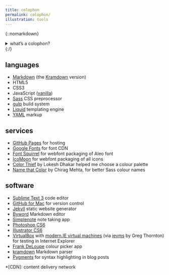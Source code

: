 ```yaml
---
title: colophon
permalink: colophon/
illustration: tools
---
```


{::nomarkdown}
<details>
<summary>what’s a colophon?</summary>
<figure class="quote">
<blockquote>
<p>a <strong>colophon</strong> is a description of the tools, systems and resources used to create the Web site and keep it operational.</p>
</blockquote>
<figcaption><a href="http://www.webopedia.com/TERM/C/colophon.html" title="full definition"><i>Webopedia Computer Dictionary</i></a></figcaption>
</figure>
</details>
{:/}

## languages

* [Markdown](http://daringfireball.net/projects/markdown/) (the [Kramdown](http://kramdown.gettalong.org) version)
* HTML5
* CSS3
* JavaScript ([vanilla](http://youmightnotneedjquery.com "You Might Not Need jQuery website"))
* [Sass](http://sass-lang.com) CSS preprocessor
* [gulp](http://gulpjs.com) build system
* [Liquid](http://liquidmarkup.org) templating engine
* [YAML](http://www.yaml.org) markup

## services

* [GitHub Pages](https://pages.github.com) for hosting
* [Google Fonts](http://www.google.com/fonts/) for font CDN
* [Font Squirrel](http://www.fontsquirrel.com) for webfont packaging of Aleo font
* [IcoMoon](http://www.fontsquirrel.com) for webfont packaging of all icons
* [Color Thief](http://lokeshdhakar.com/projects/color-thief/) by Lokesh Dhakar helped me choose a colour palette
* [Name that Color](http://chir.ag/projects/name-that-color/) by Chirag Mehta, for better Sass colour names

## software

* [Sublime Text 3](http://www.sublimetext.com/3) code editor
* [GitHub for Mac](https://mac.github.com) for version control
* [Jekyll](http://jekyllrb.com) static website generator
* [Byword](http://bywordapp.com) Markdown editor
* [Simplenote](http://simplenote.com) note taking app
* [Photoshop CS6](http://www.photoshop.com/products/photoshop)
* [Illustrator CS6](http://www.photoshop.com/products/illustrator)
* [VirtualBox](https://www.virtualbox.org) with [modern.IE virtual machines](https://www.modern.ie/en-us/virtualization-tools#downloads) (via [ievms](https://github.com/xdissent/ievms) by Greg Thornton) for testing in Internet Explorer
* [Frank DeLoupe](http://www.jumpzero.com/frank/) colour picker app
* [kramdown](http://kramdown.gettalong.org) Markdown parser
* [Pygments](http://pygments.org) for syntax highlighting in blog posts


*[CDN]: content delivery network
